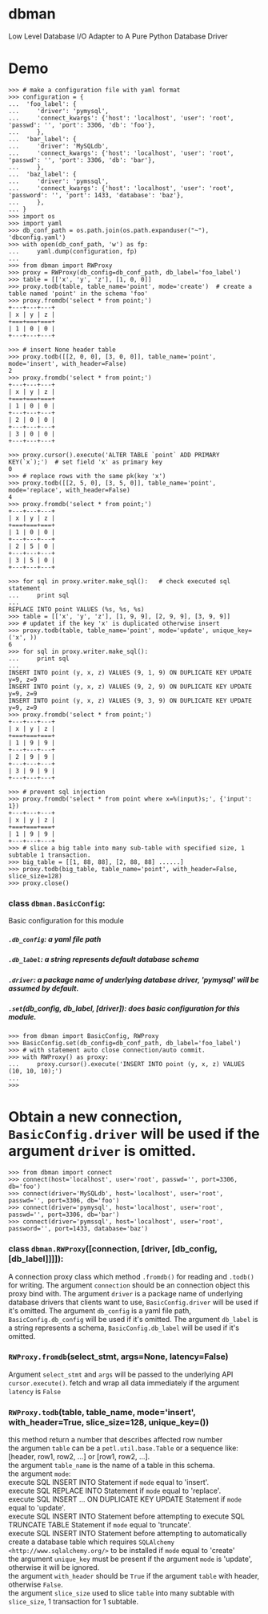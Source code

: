 # dbman
Low Level Database I/O Adapter to A Pure Python Database Driver

# Demo
```
>>> # make a configuration file with yaml format
>>> configuration = {
...  'foo_label': {
...     'driver': 'pymysql',
...     'connect_kwargs': {'host': 'localhost', 'user': 'root', 'passwd': '', 'port': 3306, 'db': 'foo'},
...     },
...  'bar_label': {
...     'driver': 'MySQLdb',
...     'connect_kwargs': {'host': 'localhost', 'user': 'root', 'passwd': '', 'port': 3306, 'db': 'bar'},
...     },
...  'baz_label': {
...     'driver': 'pymssql',
...     'connect_kwargs': {'host': 'localhost', 'user': 'root', 'password': '', 'port': 1433, 'database': 'baz'},
...     },
... }
>>> import os
>>> import yaml
>>> db_conf_path = os.path.join(os.path.expanduser("~"), 'dbconfig.yaml')
>>> with open(db_conf_path, 'w') as fp:
...     yaml.dump(configuration, fp)
...
>>> from dbman import RWProxy
>>> proxy = RWProxy(db_config=db_conf_path, db_label='foo_label')
>>> table = [['x', 'y', 'z'], [1, 0, 0]]
>>> proxy.todb(table, table_name='point', mode='create')  # create a table named 'point' in the schema 'foo'
>>> proxy.fromdb('select * from point;')
+---+---+---+
| x | y | z |
+===+===+===+
| 1 | 0 | 0 |
+---+---+---+

>>> # insert None header table
>>> proxy.todb([[2, 0, 0], [3, 0, 0]], table_name='point', mode='insert', with_header=False)  
2
>>> proxy.fromdb('select * from point;')
+---+---+---+
| x | y | z |
+===+===+===+
| 1 | 0 | 0 |
+---+---+---+
| 2 | 0 | 0 |
+---+---+---+
| 3 | 0 | 0 |
+---+---+---+

>>> proxy.cursor().execute('ALTER TABLE `point` ADD PRIMARY KEY(`x`);')  # set field 'x' as primary key
0
>>> # replace rows with the same pk(key 'x')
>>> proxy.todb([[2, 5, 0], [3, 5, 0]], table_name='point', mode='replace', with_header=False)
4
>>> proxy.fromdb('select * from point;')
+---+---+---+
| x | y | z |
+===+===+===+
| 1 | 0 | 0 |
+---+---+---+
| 2 | 5 | 0 |
+---+---+---+
| 3 | 5 | 0 |
+---+---+---+

>>> for sql in proxy.writer.make_sql():   # check executed sql statement
...     print sql
...
REPLACE INTO point VALUES (%s, %s, %s)
>>> table = [['x', 'y', 'z'], [1, 9, 9], [2, 9, 9], [3, 9, 9]]
>>> # updatet if the key 'x' is duplicated otherwise insert
>>> proxy.todb(table, table_name='point', mode='update', unique_key=('x', )) 
6
>>> for sql in proxy.writer.make_sql():
...     print sql
...
INSERT INTO point (y, x, z) VALUES (9, 1, 9) ON DUPLICATE KEY UPDATE y=9, z=9
INSERT INTO point (y, x, z) VALUES (9, 2, 9) ON DUPLICATE KEY UPDATE y=9, z=9
INSERT INTO point (y, x, z) VALUES (9, 3, 9) ON DUPLICATE KEY UPDATE y=9, z=9
>>> proxy.fromdb('select * from point;')
+---+---+---+
| x | y | z |
+===+===+===+
| 1 | 9 | 9 |
+---+---+---+
| 2 | 9 | 9 |
+---+---+---+
| 3 | 9 | 9 |
+---+---+---+

>>> # prevent sql injection
>>> proxy.fromdb('select * from point where x=%(input)s;', {'input': 1})
+---+---+---+
| x | y | z |
+===+===+===+
| 1 | 9 | 9 |
+---+---+---+
>>> # slice a big table into many sub-table with specified size, 1 subtable 1 transaction.
>>> big_table = [[1, 88, 88], [2, 88, 88] ......]
>>> proxy.todb(big_table, table_name='point', with_header=False, slice_size=128)
>>> proxy.close()
```


### class ``dbman.BasicConfig``:
Basic configuration for this module

##### `.db_config`: a yaml file path
##### `.db_label`: a string represents default database schema
##### `.driver`: a package name of underlying database driver, 'pymysql' will be assumed by default.
##### ``.set``(db_config, db_label, [driver]): does basic configuration for this module.

```
>>> from dbman import BasicConfig, RWProxy
>>> BasicConfig.set(db_config=db_conf_path, db_label='foo_label') 
>>> # with statement auto close connection/auto commit.
>>> with RWProxy() as proxy:
...     proxy.cursor().execute('INSERT INTO point (y, x, z) VALUES (10, 10, 10);')
...
>>>
```
   	

# Obtain a new connection, `BasicConfig.driver` will be used if the argument `driver` is omitted.
```
>>> from dbman import connect
>>> connect(host='localhost', user='root', passwd='', port=3306, db='foo')
>>> connect(driver='MySQLdb', host='localhost', user='root', passwd='', port=3306, db='foo') 
>>> connect(driver='pymysql', host='localhost', user='root', passwd='', port=3306, db='bar') 
>>> connect(driver='pymssql', host='localhost', user='root', password='', port=1433, database='baz') 
```

### class ``dbman.RWProxy``([connection, [driver, [db_config, [db_label]]]]):
A connection proxy class which method `.fromdb()` for reading and `.todb()` for writing.
The argument `connection` should be an connection object this proxy bind with.
The argument `driver` is a package name of underlying database drivers that clients want to use, `BasicConfig.driver`
      will be used if it's omitted.
The argument `db_config` is a yaml file path, `BasicConfig.db_config` will be used if it's omitted.
The argument `db_label` is a string represents a schema, `BasicConfig.db_label` will be used if it's omitted.


### `RWProxy.fromdb`(select_stmt, args=None, latency=False)
Argument `select_stmt` and `args` will be passed to the underlying API `cursor.execute()`.
fetch and wrap all data immediately if the argument `latency` is `False`


### `RWProxy.todb`(table, table_name, mode='insert', with_header=True, slice_size=128, unique_key=())
this method return a number that describes affected row number<br/>
the argumen `table` can be a `petl.util.base.Table` 
or a sequence like: [header, row1, row2, ...] or [row1, row2, ...].<br />
the argument `table_name` is the name of a table in this schema.<br />
the argument `mode`:<br />
    execute SQL INSERT INTO Statement if `mode` equal to 'insert'.<br/>
    execute SQL REPLACE INTO Statement if `mode` equal to 'replace'.<br/>
    execute SQL INSERT ... ON DUPLICATE KEY UPDATE Statement if `mode` equal to 'update'.<br/>
    execute SQL INSERT INTO Statement before attempting to execute SQL TRUNCATE TABLE Statement
        if `mode` equal to 'truncate'.<br/>
    execute SQL INSERT INTO Statement before attempting to automatically create a database table which requires
      `SQLAlchemy <http://www.sqlalchemy.org/>` to be installed if `mode` equal to 'create'<br/>
the argument `unique_key` must be present if the argument `mode` is 'update', otherwise it will be ignored.<br />
the argument `with_header` should be `True` if the argument `table` with header, otherwise `False`.<br />
the argument `slice_size` used to slice `table` into many subtable with `slice_size`, 1 transaction for 1 subtable.<br />
